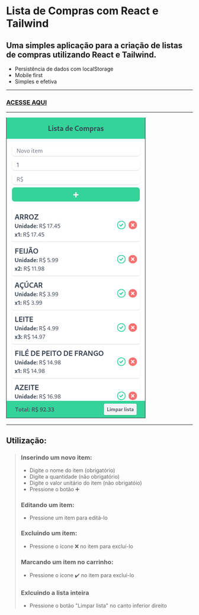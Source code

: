 # Lista de Compras com React e Tailwind

## Uma simples aplicação para a criação de listas de compras utilizando React e Tailwind.



- Persistência de dados com localStorage
- Mobile first
- Simples e efetiva

---

### [ACESSE AQUI](https://minhalistadecompras.netlify.app/)

---

![Screen](public/assets/images/misc/app-screen.png)

---

## Utilização:
>
> ### Inserindo um novo item:
> - Digite o nome do item (obrigatório)
> - Digite a quantidade (não obrigatório)
> - Digite o valor unitário do item (não obrigatóio)
> - Pressione o botão :heavy_plus_sign:
> ### Editando um item:
> - Pressione um item para editá-lo
> ### Excluindo um item:
> - Pressione o ícone :x: no item para excluí-lo
> ### Marcando um item no carrinho:
> - Pressione o ícone :heavy_check_mark: no item para excluí-lo
> ### Exlcuindo a lista inteira
> - Pressione o botão "Limpar lista" no canto inferior direito

